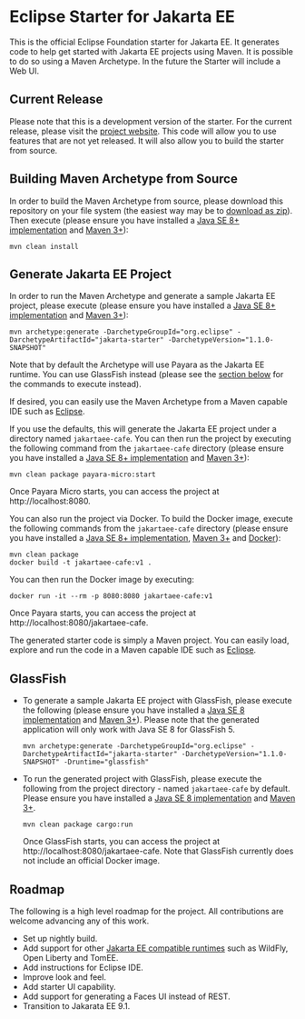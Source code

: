 # Eclipse Starter for Jakarta EE
This is the official Eclipse Foundation starter for Jakarta EE. It generates code to help get started with Jakarta EE projects using Maven. It is possible to do so using a Maven Archetype. In the future the Starter will include a Web UI.

## Current Release
Please note that this is a development version of the starter. For the current release, please visit the [project website](https://eclipse-ee4j.github.io/starter/). This code will allow you to use features that are not yet released. It will also allow you to build the starter from source.

## Building Maven Archetype from Source
In order to build the Maven Archetype from source, please download this repository on your file system (the easiest way may be to [download as zip](https://github.com/eclipse-ee4j/starter/archive/refs/heads/master.zip)). Then execute (please ensure you have installed a [Java SE 8+ implementation](https://adoptium.net/?variant=openjdk8) and [Maven 3+](https://maven.apache.org/download.cgi)):

```
mvn clean install
```

## Generate Jakarta EE Project
In order to run the Maven Archetype and generate a sample Jakarta EE project, please execute (please ensure you have installed a [Java SE 8+ implementation](https://adoptium.net/?variant=openjdk8) and [Maven 3+](https://maven.apache.org/download.cgi)):

```
mvn archetype:generate -DarchetypeGroupId="org.eclipse" -DarchetypeArtifactId="jakarta-starter" -DarchetypeVersion="1.1.0-SNAPSHOT"
```

Note that by default the Archetype will use Payara as the Jakarta EE runtime. You can use GlassFish instead (please see the [section below](#glassfish) for the commands to execute instead).

If desired, you can easily use the Maven Archetype from a Maven capable IDE such as [Eclipse](https://www.eclipse.org/ide).

If you use the defaults, this will generate the Jakarta EE project under a directory named `jakartaee-cafe`. You can then run the project by executing the following command from the `jakartaee-cafe` directory (please ensure you have installed a [Java SE 8+ implementation](https://adoptium.net/?variant=openjdk8) and [Maven 3+](https://maven.apache.org/download.cgi)):

```
mvn clean package payara-micro:start
```

Once Payara Micro starts, you can access the project at http://localhost:8080.

You can also run the project via Docker. To build the Docker image, execute the following commands from the `jakartaee-cafe` directory (please ensure you have installed a [Java SE 8+ implementation](https://adoptium.net/?variant=openjdk8), [Maven 3+](https://maven.apache.org/download.cgi) and [Docker](https://docs.docker.com/get-docker/)): 

```
mvn clean package
docker build -t jakartaee-cafe:v1 .
```

You can then run the Docker image by executing:

```
docker run -it --rm -p 8080:8080 jakartaee-cafe:v1
```

Once Payara starts, you can access the project at http://localhost:8080/jakartaee-cafe.

The generated starter code is simply a Maven project. You can easily load, explore and run the code in a Maven capable IDE such as [Eclipse](https://www.eclipse.org/ide).

## GlassFish

* To generate a sample Jakarta EE project with GlassFish, please execute the following (please ensure you have installed a [Java SE 8 implementation](https://adoptium.net/?variant=openjdk8) and [Maven 3+](https://maven.apache.org/download.cgi)). Please note that the generated application will only work with Java SE 8 for GlassFish 5.

  ```
  mvn archetype:generate -DarchetypeGroupId="org.eclipse" -DarchetypeArtifactId="jakarta-starter" -DarchetypeVersion="1.1.0-SNAPSHOT" -Druntime="glassfish"
  ```

* To run the generated project with GlassFish, please execute the following from the project directory - named `jakartaee-cafe` by default. Please ensure you have installed a [Java SE 8 implementation](https://adoptium.net/?variant=openjdk8) and [Maven 3+](https://maven.apache.org/download.cgi).

  ```
  mvn clean package cargo:run
  ```
 
  Once GlassFish starts, you can access the project at http://localhost:8080/jakartaee-cafe.
  Note that GlassFish currently does not include an official Docker image.

## Roadmap
The following is a high level roadmap for the project. All contributions are welcome advancing any of this work.
* Set up nightly build.
* Add support for other [Jakarta EE compatible runtimes](https://jakarta.ee/compatibility) such as WildFly, Open Liberty and TomEE.
* Add instructions for Eclipse IDE.
* Improve look and feel.
* Add starter UI capability.
* Add support for generating a Faces UI instead of REST.
* Transition to Jakarata EE 9.1.
